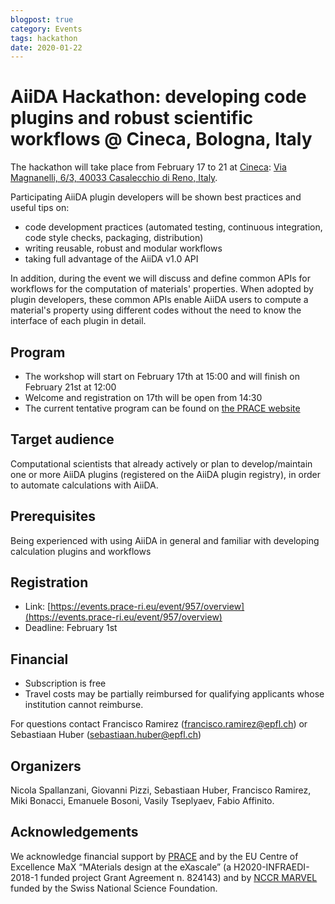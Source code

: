 ```yaml
---
blogpost: true
category: Events
tags: hackathon
date: 2020-01-22
---
```


# AiiDA Hackathon: developing code plugins and robust scientific workflows @ Cineca, Bologna, Italy

The hackathon will take place from February 17  to 21 at [Cineca](https://www.cineca.it/en/): [Via Magnanelli, 6/3, 40033 Casalecchio di Reno, Italy](https://goo.gl/maps/B9U2rzavLHXoK1UH9).

Participating AiiDA plugin developers will be shown best practices and useful tips on:

*    code development practices (automated testing, continuous integration, code style checks, packaging, distribution)
*   writing reusable, robust and modular workflows
*   taking full advantage of the AiiDA v1.0 API

In addition, during the event we will discuss and define common APIs for workflows for the computation of materials' properties. When adopted by plugin developers, these common APIs enable AiiDA users to compute a material's property using different codes without the need to know the interface of each plugin in detail.

## Program

*   The workshop will start on February 17th at 15:00 and will finish on February 21st at 12:00
*   Welcome and registration on 17th will be open from 14:30
*   The current tentative program can be found on [the PRACE website](https://events.prace-ri.eu/event/957/attachments/1116/1988/AiiDA_CINECA_Final_Agenda.pdf)

## Target audience

Computational scientists that already actively or plan to develop/maintain one or more AiiDA plugins (registered on the AiiDA plugin registry), in order to automate calculations with AiiDA.

## Prerequisites

Being experienced with using AiiDA in general and familiar with developing calculation plugins and workflows

## Registration

 * Link: [https://events.prace-ri.eu/event/957/overview](https://events.prace-ri.eu/event/957/overview)
 * Deadline: February 1st

## Financial

 * Subscription is free
 * Travel costs may be partially reimbursed for qualifying applicants whose institution cannot reimburse.

For questions contact Francisco Ramirez ([francisco.ramirez@epfl.ch](mailto:francisco.ramirez@epfl.ch)) or Sebastiaan Huber ([sebastiaan.huber@epfl.ch](mailto:sebastiaan.huber@epfl.ch))

## Organizers

Nicola Spallanzani, Giovanni Pizzi, Sebastiaan Huber, Francisco Ramirez, Miki Bonacci, Emanuele Bosoni, Vasily Tseplyaev, Fabio Affinito.

## Acknowledgements

We acknowledge financial support by [PRACE](http://www.prace-ri.eu/) and by the EU Centre of Excellence MaX “MAterials design at the eXascale” (a H2020-INFRAEDI-2018-1 funded project Grant Agreement n. 824143) and by [NCCR MARVEL](http://nccr-marvel.ch/) funded by the Swiss National Science Foundation.
